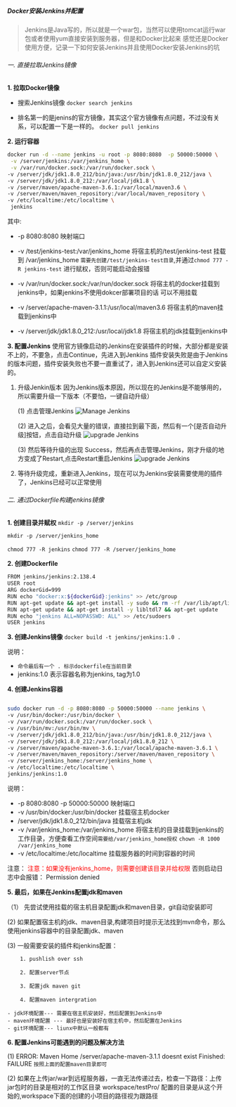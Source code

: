 ##### Docker安装Jenkins并配置

> Jenkins是Java写的，所以就是一个war包，当然可以使用tomcat运行war包或者使用yum直接安装到服务器，但是和Docker比起来
感觉还是Docker使用方便，记录一下如何安装Jenkins并且使用Docker安装Jenkins的坑


###### 一. 直接拉取Jenkins镜像
**1. 拉取Docker镜像**
- 搜索Jenkins镜像
`docker search jenkins`

- 排名第一的是jenins的官方镜像，其实这个官方镜像有点问题，不过没有关系，可以配置一下是一样的。
`docker pull jenkins`

**2. 运行容器**
```bash
docker run -d --name jenkins -u root -p 8080:8080  -p 50000:50000 \
 -v /server/jenkins:/var/jenkins_home \
 -v /var/run/docker.sock:/var/run/docker.sock \
-v /server/jdk/jdk1.8.0_212/bin/java:/usr/bin/jdk1.8.0_212/java \
-v /server/jdk/jdk1.8.0_212:/var/local/jdk1.8 \
-v /server/maven/apache-maven-3.6.1:/var/local/maven3.6 \
-v /server/maven/maven_repository:/var/local/maven_repository \
-v /etc/localtime:/etc/localtime \
 jenkins
 ```

 其中:
   * -p 8080:8080 映射端口
   * -v /test/jenkins-test:/var/jenkins_home 将宿主机的/test/jenkins-test 挂载到 /var/jenkins_home
   `需要先创建/test/jenkins-test目录`,并通过`chmod 777 -R jenkins-test` 进行赋权，否则可能启动会报错

   * -v /var/run/docker.sock:/var/run/docker.sock 将宿主机的docker挂载到jenkins中，如果jenkins不使用dokcer部署项目的话
   可以不用挂载
   * -v /server/apache-maven-3.1.1:/usr/local/maven3.6 将宿主机的maven挂载到jenkins中
   * -v /server/jdk/jdk1.8.0_212:/usr/local/jdk1.8 将宿主机的jdk挂载到jenkins中

**3. 配置Jenkins**
 使用官方镜像启动的Jenkins在安装插件的时候，大部分都是安装不上的，不要急，点击Continue，先进入到Jenkins
 插件安装失败是由于Jenkins的版本问题，插件安装失败也不要一直重试了，进入到Jenkins还可以自定义安装的。

 1. 升级Jenkin版本
    因为Jenkins版本原因，所以现在的Jenkins是不能够用的，所以需要升级一下版本（不要怕，一键自动升级）

	(1) 点击管理Jenkins
	![Manage Jenkins](./md_images/install_jenkins_3.jpg)

	(2) 进入之后，会看见大量的错误，直接拉到最下面，然后有一个[是否自动升级]按钮，点击自动升级
	 ![upgrade Jenkins](./md_images/install_jenkins.jpg)

	(3) 然后等待升级的出现 Success，然后再点击管理Jenkins，刚才升级的地方变成了Restart,点击Restart重启Jenkins
	![upgrade Jenkins](./md_images/install_jenkins_2.jpg)

 2. 等待升级完成，重新进入Jenkins，现在可以为Jenkins安装需要使用的插件了，Jenkins已经可以正常使用


###### 二. 通过Dockerfile构建jenkins镜像

**1. 创建目录并赋权**
`mkdir -p /server/jenkins`

`mkdir -p /server/jenkins_home`

`chmod 777 -R jenkins`
`chmod 777 -R /server/jenkins_home`

**2. 创建Dockerfile**

```bash
FROM jenkins/jenkins:2.138.4
USER root
ARG dockerGid=999
RUN echo "docker:x:${dockerGid}:jenkins" >> /etc/group
RUN apt-get update && apt-get install -y sudo && rm -rf /var/lib/apt/lists/*
RUN apt-get update && apt-get install -y libltdl7 && apt-get update
RUN echo "jenkins ALL=NOPASSWD: ALL" >> /etc/sudoers
USER jenkins

```

**3. 创建Jenkins镜像**
`docker build -t jenkins/jenkins:1.0 .`

说明：
  - `命令最后有一个 . 标示dockerfile在当前目录`
  - jenkins:1.0 表示容器名称为jenkins, tag为1.0

**4. 创建Jenkins容器**
```bash

sudo docker run -d -p 8080:8080 -p 50000:50000 --name jenkins \
-v /usr/bin/docker:/usr/bin/docker \
-v /var/run/docker.sock:/var/run/docker.sock \
-v /usr/bin/mv:/usr/bin/mv \
-v /server/jdk/jdk1.8.0_212/bin/java:/usr/bin/jdk1.8.0_212/java \
-v /server/jdk/jdk1.8.0_212:/var/local/jdk1.8.0_212 \
-v /server/maven/apache-maven-3.6.1:/var/local/apache-maven-3.6.1 \
-v /server/maven/maven_repository:/server/maven/maven_repository \
-v /server/jenkins_home:/server/jenkins_home \
-v /etc/localtime:/etc/localtime \
jenkins/jenkins:1.0

```

说明：
  - -p 8080:8080 -p 50000:50000 映射端口
  - -v /usr/bin/docker:/usr/bin/docker 挂载宿主机docker
  - /server/jdk/jdk1.8.0_212/bin/java 挂载宿主机jdk
  - -v /var/jenkins_home:/var/jenkins_home 将宿主机的目录挂载到jenkins的工作目录，方便查看工作空间`需要给/var/jenkins_home授权` `chown -R 1000 /var/jenkins_home`
  - -v /etc/localtime:/etc/localtime 挂载服务器的时间到容器的时间

注意：
    <font color=red>注意：如果没有jenkins_home，则需要创建该目录并给权限</font>
    否则启动日志中会报错： Permission denied

**5. 最后，如果在Jenkins配置jdk和maven**

 （1） 先尝试使用挂载的宿主机目录配置jdk和maven目录，git自动安装即可

  (2) 如果配置宿主机的jdk、maven目录,构建项目时提示无法找到mvn命令，那么使用jenkins容器中的目录配置jdk、maven

  (3) 一般需要安装的插件和jenkins配置：

		1. pushlish over ssh

		2. 配置server节点

		3. 配置jdk maven git

		4. 配置maven intergration
    
    - jdk环境配置--- 需要在宿主机安装好，然后配置到Jenkins中
    - maven环境配置 --- 最好也是安装好在宿主机中，然后配置在Jenkins
    - git环境配置--- liunx中默认一般都有



**6. 配置Jenkins可能遇到的问题及解决方法**

(1) ERROR: Maven Home /server/apache-maven-3.1.1 doesnt exist
	Finished: FAILURE
	`按照上面的配置maven目录即可`
   

(2) 如果在上传jar/war到远程服务器，一直无法传递过去，检查一下路径：上传jar包时的目录是相对的工作区目录
	workspace/testPro/
	配置的目录是从这个开始的,workspace下面的创建的小项目的路径视为跟路径















